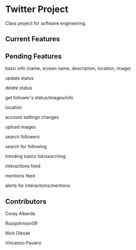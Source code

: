 Twitter Project
=============

Class project for software engineering.

Current Features
----------------

Pending Features
----------------
basic info (name, screen name, description, location, image)

update status

delete status

get follower's status/images/info

location

account settings changes

upload images

search followers

search for following

trending topics list/searching

interactions feed

mentions feed

alerts for interactions/mentions

Contributors
------------

Corey Alberda <alberdac at mail.gvsu.edu>

Russjohnson09 <russjohnson09 at gmail.com>

Nick Olesak <olesakn at mail.gvsu.edu>

Vincenzo Pavano <pavanov at mail.gvsu.edu>


